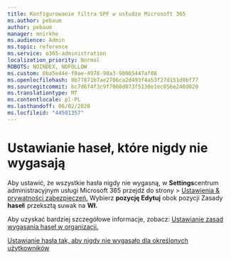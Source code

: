 ```yaml
---
title: Konfigurowanie filtra SPF w usłudze Microsoft 365
ms.author: pebaum
author: pebaum
manager: mnirkhe
ms.audience: Admin
ms.topic: reference
ms.service: o365-administration
localization_priority: Normal
ROBOTS: NOINDEX, NOFOLLOW
ms.custom: 0ba5e44e-f0ae-4978-98a3-90065447af08
ms.openlocfilehash: 8b77871b7ae2706ca2d493f4a53f27d151d8bf77
ms.sourcegitcommit: bc7d6f4f3c9f7060d073f5130e1ec856e248d020
ms.translationtype: MT
ms.contentlocale: pl-PL
ms.lasthandoff: 06/02/2020
ms.locfileid: "44501357"
---
```

# <a name="set-passwords-to-never-expire"></a>Ustawianie haseł, które nigdy nie wygasają 

Aby ustawić, że wszystkie hasła nigdy nie wygasną, w **Settings**centrum administracyjnym usługi Microsoft 365 przejdź do strony  >  [Ustawienia &amp; prywatności zabezpieczeń.](https://portal.office.com/adminportal/home#/settings/security) Wybierz **pozycję Edytuj** obok pozycji Zasady **haseł**i przeksztą suwak na **Wł.**
  
Aby uzyskać bardziej szczegółowe informacje, zobacz: [Ustawianie zasad wygasania haseł w organizacji.](https://docs.microsoft.com/microsoft-365/admin/manage/set-password-expiration-policy)
  
[Ustawianie hasła tak, aby nigdy nie wygasało dla określonych użytkowników](https://docs.microsoft.com/microsoft-365/admin/add-users/set-password-to-never-expire)
  

